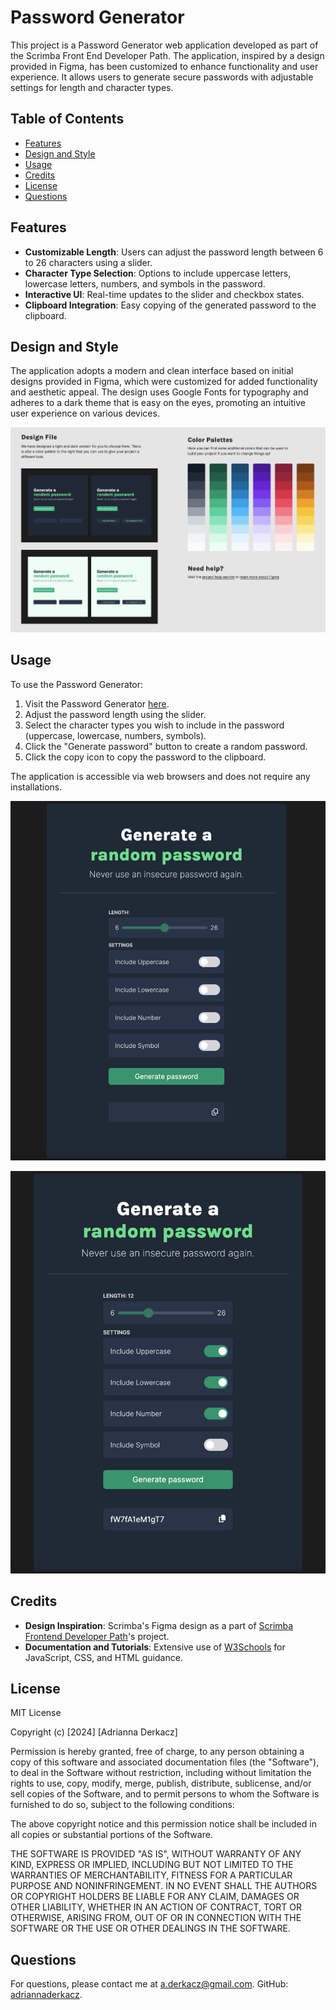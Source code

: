 # Password Generator

This project is a Password Generator web application developed as part of the Scrimba Front End Developer Path. The application, inspired by a design provided in Figma, has been customized to enhance functionality and user experience. It allows users to generate secure passwords with adjustable settings for length and character types.

## Table of Contents

- [Features](#features)
- [Design and Style](#design-and-style)
- [Usage](#usage)
- [Credits](#credits)
- [License](#license)
- [Questions](#questions)

## Features

- **Customizable Length**: Users can adjust the password length between 6 to 26 characters using a slider.
- **Character Type Selection**: Options to include uppercase letters, lowercase letters, numbers, and symbols in the password.
- **Interactive UI**: Real-time updates to the slider and checkbox states.
- **Clipboard Integration**: Easy copying of the generated password to the clipboard.

## Design and Style

The application adopts a modern and clean interface based on initial designs provided in Figma, which were customized for added functionality and aesthetic appeal. The design uses Google Fonts for typography and adheres to a dark theme that is easy on the eyes, promoting an intuitive user experience on various devices.

![Image](./assets/images/screenshot1.png)

## Usage

To use the Password Generator:

1. Visit the Password Generator [here](adriannaderkacz.github.io/password-generator-2/).
2. Adjust the password length using the slider.
3. Select the character types you wish to include in the password (uppercase, lowercase, numbers, symbols).
4. Click the "Generate password" button to create a random password.
5. Click the copy icon to copy the password to the clipboard.

The application is accessible via web browsers and does not require any installations.

![Image](./assets/images/screenshot2.png)

![Image](./assets/images/screenshot3.png)

## Credits

- **Design Inspiration**: Scrimba's Figma design as a part of [Scrimba Frontend Developer Path](https://scrimba.com/learn/frontend)'s project.
- **Documentation and Tutorials**: Extensive use of [W3Schools](https://www.w3schools.com) for JavaScript, CSS, and HTML guidance.

## License

MIT License

Copyright (c) [2024] [Adrianna Derkacz]

Permission is hereby granted, free of charge, to any person obtaining a copy of this software and associated documentation files (the "Software"), to deal in the Software without restriction, including without limitation the rights to use, copy, modify, merge, publish, distribute, sublicense, and/or sell copies of the Software, and to permit persons to whom the Software is furnished to do so, subject to the following conditions:

The above copyright notice and this permission notice shall be included in all copies or substantial portions of the Software.

THE SOFTWARE IS PROVIDED "AS IS", WITHOUT WARRANTY OF ANY KIND, EXPRESS OR IMPLIED, INCLUDING BUT NOT LIMITED TO THE WARRANTIES OF MERCHANTABILITY, FITNESS FOR A PARTICULAR PURPOSE AND NONINFRINGEMENT. IN NO EVENT SHALL THE AUTHORS OR COPYRIGHT HOLDERS BE LIABLE FOR ANY CLAIM, DAMAGES OR OTHER LIABILITY, WHETHER IN AN ACTION OF CONTRACT, TORT OR OTHERWISE, ARISING FROM, OUT OF OR IN CONNECTION WITH THE SOFTWARE OR THE USE OR OTHER DEALINGS IN THE SOFTWARE.

## Questions

For questions, please contact me at a.derkacz@gmail.com.
GitHub: [adriannaderkacz](https://github.com/adriannaderkacz).
